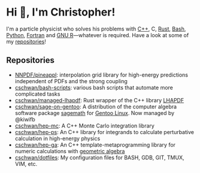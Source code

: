 # Hi :wave:, I'm Christopher!

I'm a particle physicist who solves his problems with
[C++](https://isocpp.org/), C, [Rust](https://www.rust-lang.org/),
[Bash](https://www.gnu.org/software/bash/), [Python](https://www.python.org/),
[Fortran](https://fortran-lang.org/) and [GNU
R](https://www.r-project.org/)—whatever is required. Have a look at some of my
[repositories](#repositories)!

## Repositories

- [NNPDF/pineappl](https://github.com/NNPDF/pineappl): interpolation grid
  library for high-energy predictions independent of PDFs and the strong
  coupling
- [cschwan/bash-scripts](https://github.com/cschwan/bash-scripts): various bash
  scripts that automate more complicated tasks
- [cschwan/managed-lhapdf](https://github.com/cschwan/managed-lhapdf): Rust
  wrapper of the C++ library [LHAPDF](https://lhapdf.hepforge.org/)
- [cschwan/sage-on-gentoo](https://github.com/cschwan/sage-on-gentoo): A
  distribution of the computer algebra software package
  [sagemath](https://www.sagemath.org/) for [Gentoo
  Linux](https://www.gentoo.org/). Now managed by @kiwifb
- [cschwan/hep-mc](https://github.com/cschwan/hep-mc): A C++ Monte Carlo
  integration library
- [cschwan/hep-ps](https://github.com/cschwan/hep-ps): An C++ library for
  integrands to calculate perturbative calculation in high-energy physics
- [cschwan/hep-ga](https://github.com/cschwan/hep-ga): An C++
  template-metaprogramming library for numeric calculations with [geometric
  algebra](https://en.wikipedia.org/wiki/Geometric_algebra)
- [cschwan/dotfiles](https://github.com/cschwan/dotfiles): My configuration
  files for BASH, GDB, GIT, TMUX, VIM, etc.
